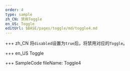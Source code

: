 ```yaml
---
order: 4
type: sample
zh_CN: 禁用Toggle
en_US: Toggle
editUrl: $BASE/pages/toggle/md/toggle4.md
---
```


+++ zh_CN
将<Code>disabled</Code>设置为<Code>true</Code>后，将禁用对应的<Code>Toggle</Code>。

+++ en_US
Toggle

+++ SampleCode
fileName: Toggle4
